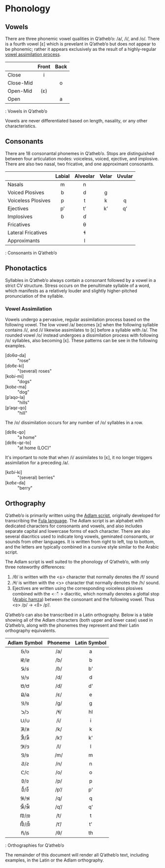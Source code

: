 # Phonology

## Vowels

There are three phonemic vowel qualities in Qʼathebʼo: /a/, /i/, and /o/.  There is a fourth vowel \[ɛ\] which is prevelant in Qʼathebʼo but does not appear to be phonemic; rather it appears exclusively as the result of a highly-regular [vowel assimilation process](#vowel-assimilation).

|           | Front | Back |
|---        |:---:  |:---: |
| Close     | i     |      |
| Close-Mid |       | o    |
| Open-Mid  | (ɛ)   |      |
| Open      |       | a    |
: Vowels in Qʼathebʼo

Vowels are never differentiated based on length, nasality, or any other characteristics.

## Consonants

There are 18 consonantal phonemes in Qʼathebʼo.  Stops are distinguished between four articulation modes: voiceless, voiced, ejective, and implosive.  There are also two nasal, two fricative, and one approximant consonants.

|                    | Labial | Alveolar | Velar | Uvular |
|---                 |:---:   |:---:     |:---:  |:---:   |
| Nasals             | m      | n        |       |        |
| Voiced Plosives    | b      | d        | g     |        |
| Voiceless Plosives | p      | t        | k     | q      |
| Ejectives          | pʼ     | tʼ       | kʼ    | qʼ     |
| Implosives         | ɓ      | ɗ        |       |        |
| Fricatives         |        | θ        |       |        |
| Lateral Fricatives |        | ɬ        |       |        |
| Approximants       |        | l        |       |        |
: Consonants in Qʼathebʼo

## Phonotactics

Syllables in Qʼathebʼo always contain a consonant followed by a vowel in a strict CV structure.  Stress occurs on the penultimate syllable of a word, which manifests as a relatively louder and slightly higher-pitched pronunciation of the syllable.

### Vowel Assimilation

Vowels undergo a pervasive, regular assimilation process based on the following vowel.  The low vowel /a/ becomes \[ɛ\] when the following syllable contains /i/, and /i/ likewise assimilates to \[ɛ\] before a syllable with /a/.  The rounded vowel /o/ instead undergoes a dissimilation process with following /o/ syllables, also becoming \[ɛ\].  These patterns can be see in the following examples.

<dl class="comparison col4">
<dt>[ɗoθ<em>a</em>-ɗa]</dt> <dd>"rose"</dd>
<dt>[ɗoθ<em>ɛ</em>-ki]</dt> <dd>"(several) roses"</dd>
<dt>[kob<em>i</em>-mi]</dt> <dd>"dogs"</dd>
<dt>[kob<em>ɛ</em>-ma]</dt> <dd>"dog"</dd>
<dt>[pʼaq<em>o</em>-la]</dt> <dd>"hills"</dd>
<dt>[pʼaq<em>ɛ</em>-qo]</dt> <dd>"hill"</dd>
</dl>

The /o/ dissimilation occurs for any number of /o/ syllables in a row.

<dl class="comparison col4">
<dt>[ɗɛθɛ-q<em>o</em>]</dt> <dd>"a home"</dd>
<dt>[ɗɛθɛ-q<em>ɛ</em>-to]</dt> <dd>"at home (<abbr>LOC</abbr>)"</dd>
</dl>

It's important to note that when /i/ assimilates to \[ɛ\], it no longer triggers assimilation for a preceding /a/.

<dl class="comparison col4">
<dt>[k<em>ɛ</em>ɓ<em>i</em>-ki]</dt> <dd>"(several) berries"</dd>
<dt>[k<em>a</em>ɓ<em>ɛ</em>-ɗa]</dt> <dd>"berry"</dd>
</dl>

## Orthography

Qʼathebʼo is primarily written using the [Adlam script](https://en.wikipedia.org/wiki/Adlam_script), originally developed for transcribing the [Fula language](https://en.wikipedia.org/wiki/Fula_language).  The Adlam script is an alphabet with dedicated characters for consonants and vowels, and also includes separate capital and lowercase forms of each character. There are also several diacritics used to indicate long vowels, geminated consonants, or sounds from other languages.  It is written from right to left, top to bottom, and the letters are typically combined in a cursive style similar to the Arabic script.

The Adlam script is well suited to the phonology of Qʼathebʼo, with only three noteworthy differences: 

1. /θ/ is written with the <𞤬> character that normally denotes the /f/ sound
1. /ɬ/ is written with the <𞤸> character that normally denotes the /h/ sound.
1. Ejectives are written using the corresponding voiceless plosives combined with the <◌𞥇 > diacritic, which normally denotes a glottal stop ([Arabic hamza](https://en.wikipedia.org/wiki/Hamza)) between the consonant and the following vowel.  Thus <𞤨> /p/ → <𞤨𞥇> /pʼ/.

Qʼathebʼo can also be transcribed in a Latin orthography.  Below is a table showing all of the Adlam characters (both upper and lower case) used in Qʼathebʼo, along with the phonemes they represent and their Latin orthography equivalents.

| Adlam Symbol | Phoneme | Latin Symbol |
|:---:         |:---:    |:---:         |
| 𞤢/𞤀          | /a/     | a            |
| 𞤦/𞤄          | /b/     | b            |
| 𞤩/𞤇          | /ɓ/     | b'           |
| 𞤣/𞤁          | /d/     | d            |
| 𞤯/𞤍          | /ɗ/     | d'           |
| 𞤫/𞤉          | /ɛ/     | e            |
| 𞤺/𞤘          | /g/     | g            |
| 𞤸/𞤖          | /ɬ/     | hl           |
| 𞤭/𞤋          | /i/     | i            |
| 𞤳/𞤑          | /k/     | k            |
| 𞤳𞥇/𞤑𞥇          | /kʼ/    | k'           |
| 𞤤/𞤂          | /l/     | l            |
| 𞤥/𞤃          | /m/     | m            |
| 𞤲/𞤐          | /n/     | n            |
| 𞤮/𞤌          | /o/     | o            |
| 𞤨/𞤆          | /p/     | p            |
| 𞤨𞥇/𞤆𞥇          | /pʼ/    | p'           |
| 𞤹/𞤗          | /q/     | q            |
| 𞤹𞥇/𞤗𞥇          | /qʼ/    | q'           |
| 𞤼/𞤚          | /t/     | t            |
| 𞤼𞥇/𞤚𞥇          | /tʼ/    | t'           |
| 𞤬/𞤊          | /θ/     | th           |
: Orthographies for Qʼathebʼo

The remainder of this document will render all Qʼathebʼo text, including examples, in the Latin or the Adlam orthography.

